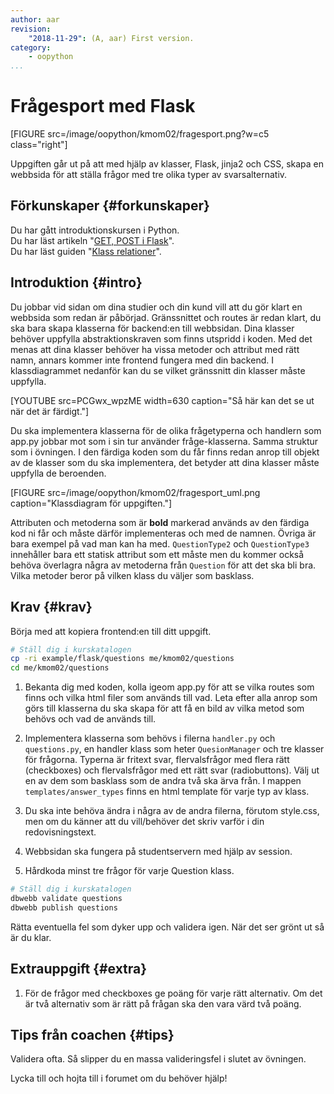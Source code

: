 ```yaml
---
author: aar
revision:
    "2018-11-29": (A, aar) First version.
category:
    - oopython
...
```

Frågesport med Flask
===================================

[FIGURE src=/image/oopython/kmom02/fragesport.png?w=c5 class="right"]

Uppgiften går ut på att med hjälp av klasser, Flask, jinja2 och CSS, skapa en webbsida för att ställa frågor med tre olika typer av svarsalternativ.

<!--more-->


Förkunskaper {#forkunskaper}
-----------------------

Du har gått introduktionskursen i Python.  
Du har läst artikeln "[GET, POST i Flask](kunskap/flask-get-post)".  
Du har läst guiden "[Klass relationer](guide/kom-igang-med-objektorienterad-programmering-i-python)".  



Introduktion {#intro}
-----------------------    

Du jobbar vid sidan om dina studier och din kund vill att du gör klart en webbsida som redan är påbörjad. Gränssnittet och routes är redan klart, du ska bara skapa klasserna för backend:en till webbsidan. Dina klasser behöver uppfylla abstraktionskraven som finns utspridd i koden. Med det menas att dina klasser behöver ha vissa metoder och attribut med rätt namn, annars kommer inte frontend fungera med din backend. I klassdiagrammet nedanför kan du se vilket gränssnitt din klasser måste uppfylla.

[YOUTUBE src=PCGwx_wpzME width=630 caption="Så här kan det se ut när det är färdigt."]

Du ska implementera klasserna för de olika frågetyperna och handlern som app.py jobbar mot som i sin tur använder fråge-klasserna. Samma struktur som i övningen. I den färdiga koden som du får finns redan anrop till objekt av de klasser som du ska implementera, det betyder att dina klasser måste uppfylla de beroenden.

[FIGURE src=/image/oopython/kmom02/fragesport_uml.png caption="Klassdiagram för uppgiften."]

Attributen och metoderna som är **bold** markerad används av den färdiga kod ni får och måste därför implementeras och med de namnen. Övriga är bara exempel på vad man kan ha med. `QuestionType2` och `QuestionType3` innehåller bara ett statisk attribut som ett måste men du kommer också behöva överlagra några av metoderna från `Question` för att det ska bli bra. Vilka metoder beror på vilken klass du väljer som basklass.



Krav {#krav}
-----------------------

Börja med att kopiera frontend:en till ditt uppgift.

```bash
# Ställ dig i kurskatalogen
cp -ri example/flask/questions me/kmom02/questions
cd me/kmom02/questions
```

1. Bekanta dig med koden, kolla igeom app.py för att se vilka routes som finns och vilka html filer som används till vad. Leta efter alla anrop som görs till klasserna du ska skapa för att få en bild av vilka metod som behövs och vad de används till.

1. Implementera klasserna som behövs i filerna `handler.py` och `questions.py`, en handler klass som heter `QuesionManager` och tre klasser för frågorna. Typerna är fritext svar, flervalsfrågor med flera rätt (checkboxes) och flervalsfrågor med ett rätt svar (radiobuttons). Välj ut en av dem som basklass som de andra två ska ärva från. I mappen `templates/answer_types` finns en html template för varje typ av klass. 

1. Du ska inte behöva ändra i några av de andra filerna, förutom style.css, men om du känner att du vill/behöver det skriv varför i din redovisningstext.

1. Webbsidan ska fungera på studentservern med hjälp av session.

1. Hårdkoda minst tre frågor för varje Question klass.

```bash
# Ställ dig i kurskatalogen
dbwebb validate questions
dbwebb publish questions
```

Rätta eventuella fel som dyker upp och validera igen. När det ser grönt ut så är du klar.



Extrauppgift {#extra}
-----------------------

1. För de frågor med checkboxes ge poäng för varje rätt alternativ. Om det är två alternativ som är rätt på frågan ska den vara värd två poäng.



Tips från coachen {#tips}
-----------------------


Validera ofta. Så slipper du en massa valideringsfel i slutet av övningen.

Lycka till och hojta till i forumet om du behöver hjälp!
